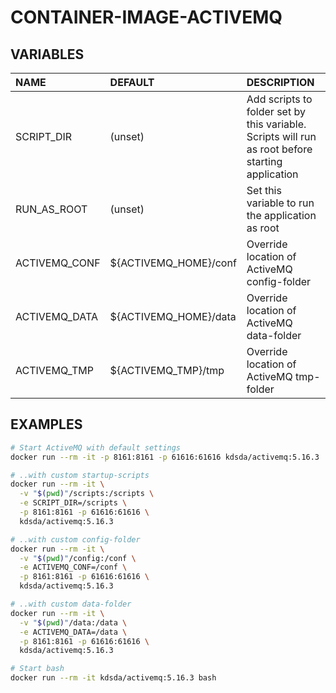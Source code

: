 # CONTAINER-IMAGE-ACTIVEMQ

## VARIABLES
| NAME | DEFAULT | DESCRIPTION |
| :-- | :-- | :-- |
| SCRIPT_DIR | (unset) | Add scripts to folder set by this variable. Scripts will run as root before starting application |
| RUN_AS_ROOT | (unset) | Set this variable to run the application as root |
| ACTIVEMQ_CONF | ${ACTIVEMQ_HOME}/conf | Override location of ActiveMQ config-folder |
| ACTIVEMQ_DATA | ${ACTIVEMQ_HOME}/data | Override location of ActiveMQ data-folder |
| ACTIVEMQ_TMP | ${ACTIVEMQ_TMP}/tmp | Override location of ActiveMQ tmp-folder |

## EXAMPLES
```bash
# Start ActiveMQ with default settings
docker run --rm -it -p 8161:8161 -p 61616:61616 kdsda/activemq:5.16.3

# ..with custom startup-scripts
docker run --rm -it \
  -v "$(pwd)"/scripts:/scripts \
  -e SCRIPT_DIR=/scripts \
  -p 8161:8161 -p 61616:61616 \
  kdsda/activemq:5.16.3

# ..with custom config-folder
docker run --rm -it \
  -v "$(pwd)"/config:/conf \
  -e ACTIVEMQ_CONF=/conf \
  -p 8161:8161 -p 61616:61616 \
  kdsda/activemq:5.16.3

# ..with custom data-folder
docker run --rm -it \
  -v "$(pwd)"/data:/data \
  -e ACTIVEMQ_DATA=/data \
  -p 8161:8161 -p 61616:61616 \
  kdsda/activemq:5.16.3

# Start bash
docker run --rm -it kdsda/activemq:5.16.3 bash
```
